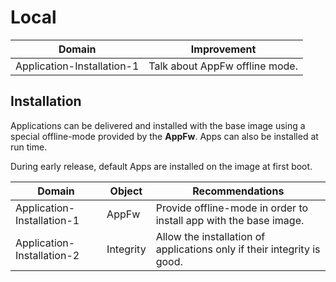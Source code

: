 # Local

<!-- todo -->

Domain                     | Improvement
-------------------------- | ------------------------------
Application-Installation-1 | Talk about AppFw offline mode.

<!-- endtodo -->

## Installation

Applications can be delivered and installed with the base image using a special
offline-mode provided by the **AppFw**. Apps can also be installed at run time.

<!-- note -->

During early release, default Apps are installed on the image at first boot.

<!-- endnote -->

<!-- config -->

Domain                     | Object    | Recommendations
-------------------------- | --------- | -----------------------------------------------------------------------
Application-Installation-1 | AppFw     | Provide offline-mode in order to install app with the base image.
Application-Installation-2 | Integrity | Allow the installation of applications only if their integrity is good.

<!-- endconfig -->
